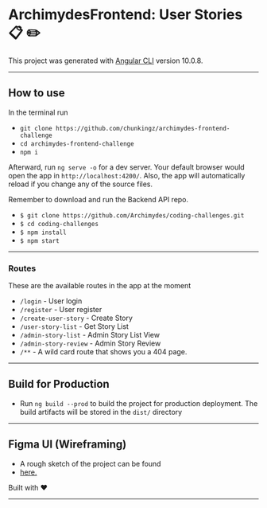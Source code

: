 # ArchimydesFrontend: User Stories :clipboard: :pencil2: 

This project was generated with [Angular CLI](https://github.com/angular/angular-cli) version 10.0.8.


---

## How to use

In the terminal run 
- `git clone https://github.com/chunkingz/archimydes-frontend-challenge`
- `cd archimydes-frontend-challenge`
- `npm i`

Afterward, run `ng serve -o` for a dev server. Your default browser would open the app in `http://localhost:4200/`. Also, the app will automatically reload if you change any of the source files.

Remember to download and run the Backend API repo.
- `$ git clone https://github.com/Archimydes/coding-challenges.git`
- `$ cd coding-challenges`
- `$ npm install`
- `$ npm start`


---

### Routes

These are the available routes in the app at the moment

- `/login` - User login
- `/register` - User register
- `/create-user-story` - Create Story
- `/user-story-list` - Get Story List
- `/admin-story-list` - Admin Story List View
- `/admin-story-review` - Admin Story Review
- `/**` - A wild card route that shows you a 404 page.

---

## Build for Production

- Run `ng build --prod` to build the project for production deployment. The build artifacts will be stored in the `dist/` directory

---

## Figma UI (Wireframing)

- A rough sketch of the project can be found
- [here.](https://www.figma.com/file/7AWoB92dMSMUffl4lj04vx/Untitled?node-id=0%3A1)

Built with :heart:

---
